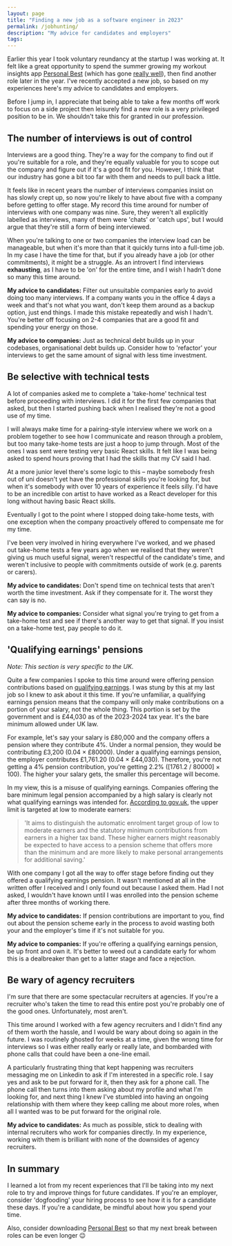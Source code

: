 ```yaml
---
layout: page
title: "Finding a new job as a software engineer in 2023"
permalink: /jobhunting/
description: "My advice for candidates and employers"
tags:
---
```


Earlier this year I took voluntary reundancy at the startup I was working at. It felt like a great opportunity to spend the summer growing my workout insights app [Personal Best](https://apps.apple.com/gb/app/personal-best-workouts/id1510256676) (which has gone [really well](/hockeysticking/)), then find another role later in the year. I've recently accepted a new job, so based on my experiences here's my advice to candidates and employers.

Before I jump in, I appreciate that being able to take a few months off work to focus on a side project then leisurely find a new role is a very privileged position to be in. We shouldn't take this for granted in our profession.

## The number of interviews is out of control

Interviews are a good thing. They're a way for the company to find out if you're suitable for a role, and they're equally valuable for you to scope out the company and figure out if it's a good fit for you. However, I think that our industry has gone a bit too far with them and needs to pull back a little.

It feels like in recent years the number of interviews companies insist on has slowly crept up, so now you're likely to have about five with a company before getting to offer stage. My record this time around for number of interviews with one company was nine. Sure, they weren't all explicitly labelled as interviews, many of them were 'chats' or 'catch ups', but I would argue that they're still a form of being interviewed.

When you're talking to one or two companies the interview load can be manageable, but when it's more than that it quickly turns into a full-time job. In my case I have the time for that, but if you already have a job (or other commitments), it might be a struggle. As an introvert I find interviews **exhausting**, as I have to be 'on' for the entire time, and I wish I hadn't done so many this time around.

**My advice to candidates:** Filter out unsuitable companies early to avoid doing too many interviews. If a company wants you in the office 4 days a week and that's not what you want, don't keep them around as a backup option, just end things. I made this mistake repeatedly and wish I hadn't. You're better off focusing on 2-4 companies that are a good fit and spending your energy on those.

**My advice to companies:** Just as technical debt builds up in your codebases, organisational debt builds up. Consider how to 'refactor' your interviews to get the same amount of signal with less time investment.

## Be selective with technical tests

A lot of companies asked me to complete a 'take-home' technical test before proceeding with interviews. I did it for the first few companies that asked, but then I started pushing back when I realised they're not a good use of my time.

I will always make time for a pairing-style interview where we work on a problem together to see how I communicate and reason through a problem, but too many take-home tests are just a hoop to jump through. Most of the ones I was sent were testing very basic React skills. It felt like I was being asked to spend hours proving that I had the skills that my CV said I had.

At a more junior level there's some logic to this – maybe somebody fresh out of uni doesn't yet have the professional skills you're looking for, but when it's somebody with over 10 years of experience it feels silly. I'd have to be an incredible con artist to have worked as a React developer for this long without having basic React skills.

Eventually I got to the point where I stopped doing take-home tests, with one exception when the company proactively offered to compensate me for my time.

I've been very involved in hiring everywhere I've worked, and we phased out take-home tests a few years ago when we realised that they weren't giving us much useful signal, weren't respectful of the candidate's time, and weren't inclusive to people with commitments outside of work (e.g. parents or carers).

**My advice to candidates:** Don't spend time on technical tests that aren't worth the time investment. Ask if they compensate for it. The worst they can say is no.

**My advice to companies:** Consider what signal you're trying to get from a take-home test and see if there's another way to get that signal. If you insist on a take-home test, pay people to do it.

## 'Qualifying earnings' pensions

_Note: This section is very specific to the UK._

Quite a few companies I spoke to this time around were offering pension contributions based on [qualifying earnings](https://www.nowpensions.com/employers/learn-about-workplace-pensions/qualifying-earnings/). I was stung by this at my last job so I knew to ask about it this time. If you're unfamiliar, a qualifying earnings pension means that the company will only make contributions on a portion of your salary, not the whole thing. This portion is set by the government and is £44,030 as of the 2023-2024 tax year. It's the bare minimum allowed under UK law.

For example, let's say your salary is £80,000 and the company offers a pension where they contribute 4%. Under a normal pension, they would be contributing £3,200 (0.04 &times; £80000). Under a qualifying earnings pension, the employer contributes £1,761.20 (0.04 &times; £44,030). Therefore, you're not getting a 4% pension contribution, you're getting 2.2% ([1761.2 / 80000] &times; 100). The higher your salary gets, the smaller this percentage will become.

In my view, this is a misuse of qualifying earnings. Companies offering the bare minimum legal pension accompanied by a high salary is clearly not what qualifying earnings was intended for. [According to gov.uk](https://www.gov.uk/government/publications/automatic-enrolment-review-of-the-earnings-trigger-and-qualifying-earnings-band-for-202324/review-of-the-automatic-enrolment-earnings-trigger-and-qualifying-earnings-band-for-202324-supporting-analysis#results-of-this-years-review), the upper limit is targeted at low to moderate earners:

> 'It aims to distinguish the automatic enrolment target group of low to moderate earners and the statutory minimum contributions from earners in a higher tax band. These higher earners might reasonably be expected to have access to a pension scheme that offers more than the minimum and are more likely to make personal arrangements for additional saving.'

With one company I got all the way to offer stage before finding out they offered a qualifying earnings pension. It wasn't mentioned at all in the written offer I received and I only found out because I asked them. Had I not asked, I wouldn't have known until I was enrolled into the pension scheme after three months of working there.

**My advice to candidates:** If pension contributions are important to you, find out about the pension scheme early in the process to avoid wasting both your and the employer's time if it's not suitable for you.

**My advice to companies:** If you're offering a qualifying earnings pension, be up front and own it. It's better to weed out a candidate early for whom this is a dealbreaker than get to a latter stage and face a rejection.

## Be wary of agency recruiters

I'm sure that there are some spectacular recruiters at agencies. If you're a recruiter who's taken the time to read this entire post you're probably one of the good ones. Unfortunately, most aren't.

This time around I worked with a few agency recruiters and I didn't find any of them worth the hassle, and I would be wary about doing so again in the future. I was routinely ghosted for weeks at a time, given the wrong time for interviews so I was either really early or really late, and bombarded with phone calls that could have been a one-line email.

A particularly frustrating thing that kept happening was recruiters messaging me on Linkedin to ask if I'm interested in a specific role. I say yes and ask to be put forward for it, then they ask for a phone call. The phone call then turns into them asking about my profile and what I'm looking for, and next thing I knew I've stumbled into having an ongoing relationship with them where they keep calling me about more roles, when all I wanted was to be put forward for the original role.

**My advice to candidates:** As much as possible, stick to dealing with internal recruiters who work for companies directly. In my experience, working with them is brilliant with none of the downsides of agency recruiters.

## In summary

I learned a lot from my recent experiences that I'll be taking into my next role to try and improve things for future candidates. If you're an employer, consider 'dogfooding' your hiring process to see how it is for a candidate these days. If you're a candidate, be mindful about how you spend your time.

Also, consider downloading [Personal Best](https://apps.apple.com/gb/app/personal-best-workouts/id1510256676) so that my next break between roles can be even longer 😉
